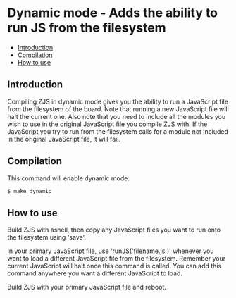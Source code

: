 Dynamic mode - Adds the ability to run JS from the filesystem
============================================================

* [Introduction](#introduction)
* [Compilation](#compilation)
* [How to use](#howtouse)

Introduction
------------
Compiling ZJS in dynamic mode gives you the ability to run a JavaScript file from
the filesystem of the board. Note that running a new JavaScript file will halt
the current one. Also note that you need to include all the modules you wish to
use in the original JavaScript file you compile ZJS with. If the JavaScript you
try to run from the filesystem calls for a module not included in the original
JavaScript file, it will fail.

Compilation
------------
This command will enable dynamic mode:
```bash
$ make dynamic
```

How to use
-------
Build ZJS with ashell, then copy any JavaScript files you want to run onto the
filesystem using 'save'.

In your primary JavaScript file, use 'runJS('filename.js')' whenever you want to load
a different JavaScript file from the filesystem. Remember your current JavaScript
will halt once this command is called. You can add this command anywhere you want
a different JavaScript to load.

Build ZJS with your primary JavaScript file and reboot.  
